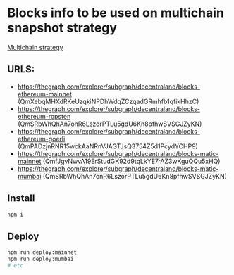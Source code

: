 # Blocks info to be used on multichain snapshot strategy

[Multichain strategy](https://github.com/snapshot-labs/snapshot.js/tree/master/src/strategies/multichain)

## URLS:

- https://thegraph.com/explorer/subgraph/decentraland/blocks-ethereum-mainnet (QmXebqMHXdRKeUzqkiNPDhWdqZCzqadGRmhfb1qfikHhzC)
- https://thegraph.com/explorer/subgraph/decentraland/blocks-ethereum-ropsten (QmSRbWhQhAn7onR6LszorPTLu5gdU6Kn8pfhwSVSGJZyKN)
- https://thegraph.com/explorer/subgraph/decentraland/blocks-ethereum-goerli (QmPADzjnRNR15wckAaNRnVJAGTJsQ3754Z5d1PcydYCHP9)
- https://thegraph.com/explorer/subgraph/decentraland/blocks-matic-mainnet (QmfJgvNwvA19ErStudGK92d9tqLkYE7rAZ3wKguQQu5xHQ)
- https://thegraph.com/explorer/subgraph/decentraland/blocks-matic-mumbai (QmSRbWhQhAn7onR6LszorPTLu5gdU6Kn8pfhwSVSGJZyKN)

## Install

```bash
npm i
```

## Deploy

```bash
npm run deploy:mainnet
npm run deploy:mumbai
# etc
```
